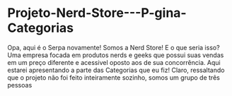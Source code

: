 # Projeto-Nerd-Store---P-gina-Categorias
Opa, aqui é o Serpa novamente! Somos a Nerd Store! E o que seria isso? Uma empresa focada em produtos nerds e geeks que possui suas vendas em um preço diferente e acessivel oposto aos de sua concorrência. Aqui estarei apresentando a parte das Categorias que eu fiz! Claro, ressaltando que o projeto não foi feito inteiramente sozinho, somos um grupo de três pessoas
